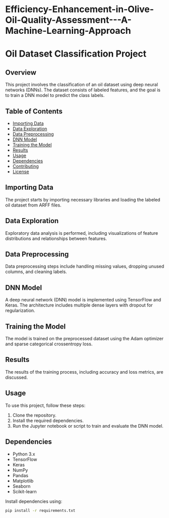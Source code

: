 # Efficiency-Enhancement-in-Olive-Oil-Quality-Assessment---A-Machine-Learning-Approach
# Oil Dataset Classification Project

## Overview

This project involves the classification of an oil dataset using deep neural networks (DNNs). The dataset consists of labeled features, and the goal is to train a DNN model to predict the class labels.

## Table of Contents

- [Importing Data](#importing-data)
- [Data Exploration](#data-exploration)
- [Data Preprocessing](#data-preprocessing)
- [DNN Model](#dnn-model)
- [Training the Model](#training-the-model)
- [Results](#results)
- [Usage](#usage)
- [Dependencies](#dependencies)
- [Contributing](#contributing)
- [License](#license)

## Importing Data

The project starts by importing necessary libraries and loading the labeled oil dataset from ARFF files.

## Data Exploration

Exploratory data analysis is performed, including visualizations of feature distributions and relationships between features.

## Data Preprocessing

Data preprocessing steps include handling missing values, dropping unused columns, and cleaning labels.

## DNN Model

A deep neural network (DNN) model is implemented using TensorFlow and Keras. The architecture includes multiple dense layers with dropout for regularization.

## Training the Model

The model is trained on the preprocessed dataset using the Adam optimizer and sparse categorical crossentropy loss.

## Results

The results of the training process, including accuracy and loss metrics, are discussed.

## Usage

To use this project, follow these steps:

1. Clone the repository.
2. Install the required dependencies.
3. Run the Jupyter notebook or script to train and evaluate the DNN model.

## Dependencies

- Python 3.x
- TensorFlow
- Keras
- NumPy
- Pandas
- Matplotlib
- Seaborn
- Scikit-learn

Install dependencies using:

```bash
pip install -r requirements.txt
